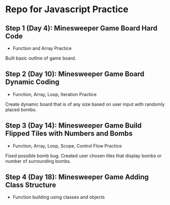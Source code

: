 # Repo for Javascript Practice

## Step 1 (Day 4): Minesweeper Game Board Hard Code

- Function and Array Practice

Built basic outline of game board.

## Step 2 (Day 10): Minesweeper Game Board Dynamic Coding

- Function, Array, Loop, Iteration Practice

Create dynamic board that is of any size based on user input with randomly placed bombs.

## Step 3 (Day 14): Minesweeper Game Build Flipped Tiles with Numbers and Bombs

- Function, Array, Loop, Scope, Control Flow Practice

Fixed possible bomb bug.
Created user chosen tiles that display bombs or number of surrounding bombs.

## Step 4 (Day 18): Minesweeper Game Adding Class Structure

- Function building using classes and objects